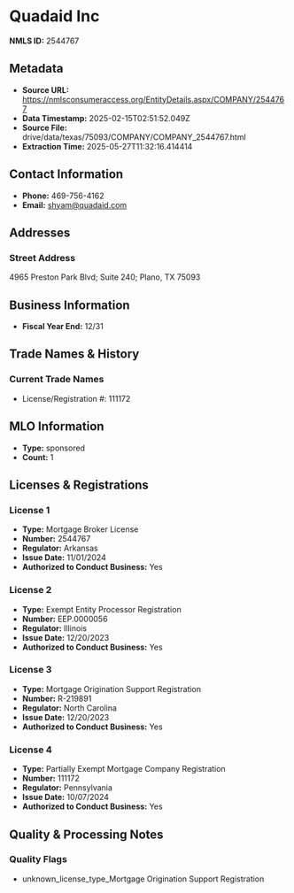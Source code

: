 # Quadaid Inc

**NMLS ID:** 2544767

## Metadata
- **Source URL:** https://nmlsconsumeraccess.org/EntityDetails.aspx/COMPANY/2544767
- **Data Timestamp:** 2025-02-15T02:51:52.049Z
- **Source File:** drive/data/texas/75093/COMPANY/COMPANY_2544767.html
- **Extraction Time:** 2025-05-27T11:32:16.414414

## Contact Information
- **Phone:** 469-756-4162
- **Email:** shyam@quadaid.com

## Addresses
### Street Address
4965 Preston Park Blvd; Suite 240; Plano, TX 75093

## Business Information
- **Fiscal Year End:** 12/31

## Trade Names & History
### Current Trade Names
- License/Registration #: 111172

## MLO Information
- **Type:** sponsored
- **Count:** 1

## Licenses & Registrations

### License 1
- **Type:** Mortgage Broker License
- **Number:** 2544767
- **Regulator:** Arkansas
- **Issue Date:** 11/01/2024
- **Authorized to Conduct Business:** Yes

### License 2
- **Type:** Exempt Entity Processor Registration
- **Number:** EEP.0000056
- **Regulator:** Illinois
- **Issue Date:** 12/20/2023
- **Authorized to Conduct Business:** Yes

### License 3
- **Type:** Mortgage Origination Support Registration
- **Number:** R-219891
- **Regulator:** North Carolina
- **Issue Date:** 12/20/2023
- **Authorized to Conduct Business:** Yes

### License 4
- **Type:** Partially Exempt Mortgage Company Registration
- **Number:** 111172
- **Regulator:** Pennsylvania
- **Issue Date:** 10/07/2024
- **Authorized to Conduct Business:** Yes

## Quality & Processing Notes
### Quality Flags
- unknown_license_type_Mortgage Origination Support Registration
